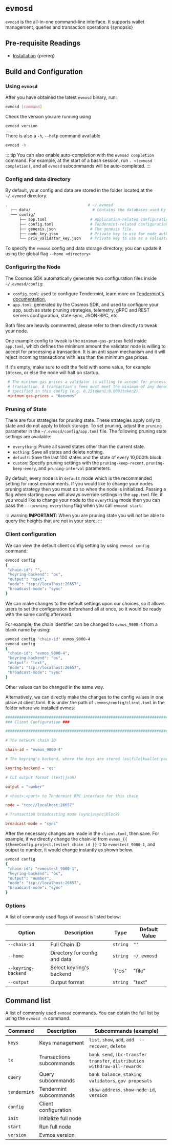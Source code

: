 <!--
order: 2
-->

# `evmosd`

`evmosd` is the all-in-one command-line interface.
It supports wallet management, queries and transaction operations {synopsis}

## Pre-requisite Readings

- [Installation](./installation.md) {prereq}

## Build and Configuration

### Using `evmosd`

After you have obtained the latest `evmosd` binary, run:

```bash
evmosd [command]
```

Check the version you are running using

```bash
evmosd version
```

There is also a `-h`, `--help` command available

```bash
evmosd -h
```

::: tip
You can also enable auto-completion with the `evmosd completion` command.
For example, at the start of a bash session, run `.
<(evmosd completion)`, and all `evmosd` subcommands will be auto-completed.
:::

### Config and data directory

By default, your config and data are stored in the folder located at the `~/.evmosd` directory.

```bash
.                                   # ~/.evmosd
  ├── data/                           # Contains the databases used by the node.
  └── config/
      ├── app.toml                   # Application-related configuration file.
      ├── config.toml                # Tendermint-related configuration file.
      ├── genesis.json               # The genesis file.
      ├── node_key.json              # Private key to use for node authentication in the p2p protocol.
      └── priv_validator_key.json    # Private key to use as a validator in the consensus protocol.
```

To specify the `evmosd` config and data storage directory; you can update it using the global flag `--home <directory>`

### Configuring the Node

The Cosmos SDK automatically generates two configuration files inside `~/.evmosd/config`:

- `config.toml`: used to configure Tendermint, learn more on [Tendermint's documentation](https://docs.tendermint.com/main/tendermint-core/configuration.html),
- `app.toml`: generated by the Cosmos SDK,
and used to configure your app, such as state pruning strategies, telemetry,
gRPC and REST servers configuration, state sync, JSON-RPC, etc.

Both files are heavily commented, please refer to them directly to tweak your node.

One example config to tweak is the `minimum-gas-prices` field inside `app.toml`,
which defines the minimum amount the validator node is willing to accept for processing a transaction.
It is an anti spam mechanism and it will reject incoming transactions with less than the minimum gas prices.

If it's empty, make sure to edit the field with some value, for example `10token`,
or else the node will halt on startup.

```toml
 # The minimum gas prices a validator is willing to accept for processing a
 # transaction. A transaction's fees must meet the minimum of any denomination
 # specified in this config (e.g. 0.25token1;0.0001token2).
 minimum-gas-prices = "0aevmos"
```

### Pruning of State

There are four strategies for pruning state.
These strategies apply only to state and do not apply to block storage.
To set pruning, adjust the `pruning` parameter in the `~/.evmosd/config/app.toml` file.
The following pruning state settings are available:

- `everything`: Prune all saved states other than the current state.
- `nothing`: Save all states and delete nothing.
- `default`: Save the last 100 states and the state of every 10,000th block.
- `custom`: Specify pruning settings with the `pruning-keep-recent`, `pruning-keep-every`,
  and `pruning-interval` parameters.

By default, every node is in `default` mode which is the recommended setting for most environments.
If you would like to change your nodes pruning strategy then you must do so when the node is initialized.
Passing a flag when starting `evmos` will always override settings in the `app.toml` file,
if you would like to change your node to the `everything` mode
then you can pass the `---pruning everything` flag when you call `evmosd start`.

::: warning
**IMPORTANT**:
When you are pruning state you will not be able to query the heights that are not in your store.
:::

### Client configuration

We can view the default client config setting by using `evmosd config` command:

```bash
evmosd config
{
 "chain-id": "",
 "keyring-backend": "os",
 "output": "text",
 "node": "tcp://localhost:26657",
 "broadcast-mode": "sync"
}
```

We can make changes to the default settings upon our choices,
so it allows users to set the configuration beforehand all at once, so it would be ready with the same config afterward.

For example, the chain identifier can be changed to `evmos_9000-4` from a blank name by using:

```bash
evmosd config "chain-id" evmos_9000-4
evmosd config
{
 "chain-id": "evmos_9000-4",
 "keyring-backend": "os",
 "output": "text",
 "node": "tcp://localhost:26657",
 "broadcast-mode": "sync"
}
```

Other values can be changed in the same way.

Alternatively, we can directly make the changes to the config values in one place at client.toml.
It is under the path of `.evmos/config/client.toml` in the folder where we installed evmos:

```toml
############################################################################
### Client Configuration ###

############################################################################

# The network chain ID

chain-id = "evmos_9000-4"

# The keyring's backend, where the keys are stored (os|file|kwallet|pass|test|memory)

keyring-backend = "os"

# CLI output format (text|json)

output = "number"

# <host>:<port> to Tendermint RPC interface for this chain

node = "tcp://localhost:26657"

# Transaction broadcasting mode (sync|async|block)

broadcast-mode = "sync"
```

After the necessary changes are made in the `client.toml`, then save.
For example, if we directly change the chain-id from `evmos_{{ $themeConfig.project.testnet_chain_id }}-2`
to `evmostest_9000-1`, and output to number, it would change instantly as shown below.

```bash
evmosd config
{
 "chain-id": "evmostest_9000-1",
 "keyring-backend": "os",
 "output": "number",
 "node": "tcp://localhost:26657",
 "broadcast-mode": "sync"
}
```

### Options

A list of commonly used flags of `evmosd` is listed below:

| Option              | Description                   | Type                                             | Default Value |
| ------------------- | ----------------------------- | ------------------------------------------------ | ------------- |
| `--chain-id`        | Full Chain ID                 | `string`                                         | `""`          |
| `--home`            | Directory for config and data | `string`                                         | `~/.evmosd`   |
| `--keyring-backend` | Select keyring's backend      | `{"os"|"file"|"kwallet"|"pass"|"test"|"memory"}` | `"os"`        |
| `--output`          | Output format                 | `string`                                         | "text"        |

## Command list

A list of commonly used `evmosd` commands. You can obtain the full list by using the `evmosd -h` command.

| Command      | Description              | Subcommands (example)                                                     |
| ------------ | ------------------------ | ------------------------------------------------------------------------- |
| `keys`       | Keys management          | `list`, `show`, `add`, `add  --recover`, `delete`                         |
| `tx`         | Transactions subcommands | `bank send`, `ibc-transfer transfer`, `distribution withdraw-all-rewards` |
| `query`      | Query subcommands        | `bank balance`, `staking validators`, `gov proposals`                     |
| `tendermint` | Tendermint subcommands   | `show-address`, `show-node-id`, `version`                                 |
| `config`     | Client configuration     |                                                                           |
| `init`       | Initialize full node     |                                                                           |
| `start`      | Run full node            |                                                                           |
| `version`    | Evmos version            |                                                                           |

